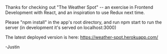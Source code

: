 Thanks for checking out "The Weather Spot" -- an exercise in Frontend Development with React, and an inspiration to use Redux next time.

Please "npm install" in the app's root directory, and run npm start to run the server (in development it's served on localhost:3000)




The latest deployed version is here: https://weather-spot.herokuapp.com/

-Justin
